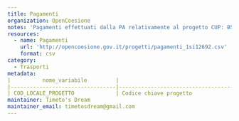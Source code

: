 ```yaml
---
title: Pagamenti
organization: OpenCoesione
notes: 'Pagamenti effettuati dalla PA relativamente al progetto CUP: B51B07000240001 - LAVORI DI COMPLETAMENTO DEL 1° STRALCIO DELLA STRADA A SCORRIMENTO VELOCE PATTI-A20-S.PIERO PATTI (TRASVERSALE JONIO TIRRENO 1° LOTTO) VIADOTTO PER ATTRAVERSAMENTO DEL TORRENTE TIMETO - dati aggiornati trimestralmente. Licenza CC BY SA 3.0. Italia'
resources:
  - name: Pagamenti
    url: 'http://opencoesione.gov.it/progetti/pagamenti_1si12692.csv'
    format: csv
category:
  - Trasporti
metadata:
|          nome_variabile         |                                            descrizione                                           | tipo_variabile |                                                                                                                                              nota_esplicativa                                                                                                                                             |
|---------------------------------|--------------------------------------------------------------------------------------------------|----------------|-----------------------------------------------------------------------------------------------------------------------------------------------------------------------------------------------------------------------------------------------------------------------------------------------------------|
| COD_LOCALE_PROGETTO             | Codice chiave progetto                                                                           | char           | Codice identificativo univoco del progetto nel sistema di monitoraggio 2007-2013 che funge da chiave di collegamento con gli altri dataset relativi ai progetti finanziati dalla politica di coesione.                                                                                                    |
maintainer: Timeto's Dream
maintainer_email: timetosdream@gmail.com
---
```

